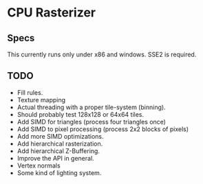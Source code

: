 # CPU Rasterizer

## Specs
This currently runs only under x86 and windows. SSE2 is required.

## TODO
- Fill rules.
- Texture mapping
- Actual threading with a proper tile-system (binning).
- Should probably test 128x128 or 64x64 tiles.
- Add SIMD for triangles (process four triangles once)
- Add SIMD to pixel processing (process 2x2 blocks of pixels)
- Add more SIMD optimizations.
- Add hierarchical rasterization.
- Add hierarchical Z-Buffering.
- Improve the API in general.
- Vertex normals
- Some kind of lighting system.

